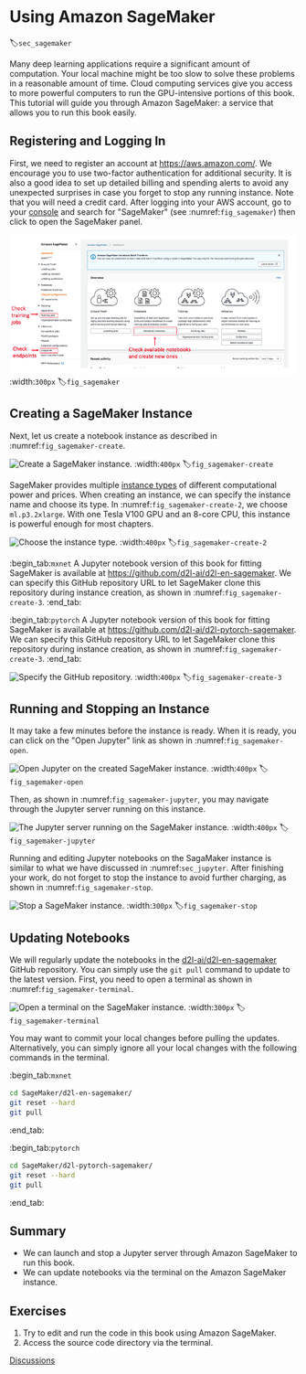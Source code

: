 # Using Amazon SageMaker
:label:`sec_sagemaker`

Many deep learning applications require a significant amount of computation. Your local machine might be too slow to solve these problems in a reasonable amount of time. Cloud computing services give you access to more powerful computers to run the GPU-intensive portions of this book. This tutorial will guide you through Amazon SageMaker: a service that allows you to run this book easily.


## Registering and Logging In

First, we need to register an account at https://aws.amazon.com/. We encourage you to use two-factor authentication for additional security. It is also a good idea to set up detailed billing and spending alerts to avoid any unexpected surprises in case you forget to stop any running instance.
Note that you will need a credit card.
After logging into your AWS account, go to your [console](http://console.aws.amazon.com/) and search for "SageMaker" (see :numref:`fig_sagemaker`) then click to open the SageMaker panel.

![Open the SageMaker panel.](../img/sagemaker.png)
:width:`300px`
:label:`fig_sagemaker`



## Creating a SageMaker Instance

Next, let us create a notebook instance as described in :numref:`fig_sagemaker-create`.

![Create a SageMaker instance.](../img/sagemaker-create.png)
:width:`400px`
:label:`fig_sagemaker-create`

SageMaker provides multiple [instance types](https://aws.amazon.com/sagemaker/pricing/instance-types/) of different computational power and prices.
When creating an instance, we can specify the instance name and choose its type.
In :numref:`fig_sagemaker-create-2`, we choose `ml.p3.2xlarge`. With one Tesla V100 GPU and an 8-core CPU, this instance is powerful enough for most chapters.

![Choose the instance type.](../img/sagemaker-create-2.png)
:width:`400px`
:label:`fig_sagemaker-create-2`

:begin_tab:`mxnet`
A Jupyter notebook version of this book for fitting SageMaker is available at https://github.com/d2l-ai/d2l-en-sagemaker. We can specify this GitHub repository URL to let SageMaker clone this repository during instance creation, as shown in :numref:`fig_sagemaker-create-3`.
:end_tab:

:begin_tab:`pytorch`
A Jupyter notebook version of this book for fitting SageMaker is available at https://github.com/d2l-ai/d2l-pytorch-sagemaker. We can specify this GitHub repository URL to let SageMaker clone this repository during instance creation, as shown in :numref:`fig_sagemaker-create-3`.
:end_tab:

![Specify the GitHub repository.](../img/sagemaker-create-3.png)
:width:`400px`
:label:`fig_sagemaker-create-3`



## Running and Stopping an Instance

It may take a few minutes before the instance is ready.
When it is ready, you can click on the "Open Jupyter" link as shown in :numref:`fig_sagemaker-open`.

![Open Jupyter on the created SageMaker instance.](../img/sagemaker-open.png)
:width:`400px`
:label:`fig_sagemaker-open`

Then, as shown in :numref:`fig_sagemaker-jupyter`, you may navigate through the Jupyter server running on this instance.

![The Jupyter server running on the SageMaker instance.](../img/sagemaker-jupyter.png)
:width:`400px`
:label:`fig_sagemaker-jupyter`

Running and editing Jupyter notebooks on the SagaMaker instance is similar to what we have discussed in :numref:`sec_jupyter`.
After finishing your work, do not forget to stop the instance to avoid further charging, as shown in :numref:`fig_sagemaker-stop`.

![Stop a SageMaker instance.](../img/sagemaker-stop.png)
:width:`300px`
:label:`fig_sagemaker-stop`


## Updating Notebooks

We will regularly update the notebooks in the [d2l-ai/d2l-en-sagemaker](https://github.com/d2l-ai/d2l-en-sagemaker) GitHub repository. You can simply use the `git pull` command to update to the latest version.
First, you need to open a terminal as shown in :numref:`fig_sagemaker-terminal`.

![Open a terminal on the SageMaker instance.](../img/sagemaker-terminal.png)
:width:`300px`
:label:`fig_sagemaker-terminal`

You may want to commit your local changes before pulling the updates. Alternatively, you can simply ignore all your local changes with the following commands in the terminal.

:begin_tab:`mxnet`

```bash
cd SageMaker/d2l-en-sagemaker/
git reset --hard
git pull
```


:end_tab:

:begin_tab:`pytorch`

```bash
cd SageMaker/d2l-pytorch-sagemaker/
git reset --hard
git pull
```


:end_tab:

## Summary

* We can launch and stop a Jupyter server through Amazon SageMaker to run this book.
* We can update notebooks via the terminal on the Amazon SageMaker instance.


## Exercises

1. Try to edit and run the code in this book using Amazon SageMaker.
1. Access the source code directory via the terminal.


[Discussions](https://discuss.d2l.ai/t/422)
